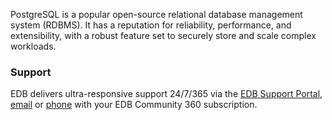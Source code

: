 PostgreSQL is a popular open-source relational database management system (RDBMS). It has a reputation for reliability, performance, and extensibility, with a robust feature set to securely store and scale complex workloads.
### Support
EDB delivers ultra-responsive support 24/7/365 via the [EDB Support Portal](https://techsupport.enterprisedb.com/public/),
[email](mailto:trial-help@enterprisedb.com) or [phone](https://www.enterprisedb.com/contact/support) with your EDB Community 360 subscription.
